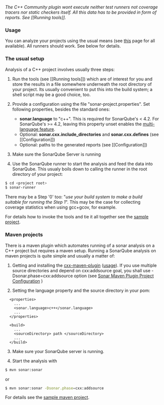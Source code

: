 _The C++ Community plugin wont execute neither test runners not coverage tracers nor static checkers itself. All this data has to be provided in form of reports. See [[Running tools]]._

### Usage

You can analyze your projects using the usual means (see [this](http://docs.codehaus.org/display/SONAR/Installing+and+Configuring+Sonar+Runner) page for all available). All runners should work. See below for details.

### The usual setup

Analysis of a C++ project involves usually three steps:

1. Run the tools (see [[Running tools]]) which are of interest for you and store the results in a file somewhere underneath the root directory of your project. Its usually convenient to put this into the build system; a shell script may be a good choice, too.

2. Provide a configuration using the file "sonar-project.properties". Set following properties, besides the standard ones:
   - **sonar.language** to "c++". This is required for SonarQube's < 4.2. For SonarQube's >= 4.2, leaving this property unset enables the [multi-language feature](http://www.sonarqube.org/at-long-last-sonarqube-is-a-true-polyglot/).
   - Optional: **sonar.cxx.include_directories** and **sonar.cxx.defines** (see [[Configuration]])
   - Optional: paths to the generated reports (see [[Configuration]])

3. Make sure the SonarQube Server is running
4. Use the SonarQube runner to start the analysis and feed the data into SonarQube. This usualy boils down to calling the runner in the root directory of your project:
```BASH
$ cd <project root>
$ sonar-runner
```

There may be a Step '0' too: "_use your build system to make a build suitable for running the Step 1_". This may be the case for collecting coverage statistics when using gcc+gcov, for example.

For details how to invoke the tools and tie it all together see the [sample project](https://github.com/wenns/sonar-cxx/tree/master/sonar-cxx-plugin/src/samples/SampleProject2).

### Maven projects

There is a maven plugin which automates running of a sonar analysis on a C++ project but requires a maven setup. Running a SonarQube analysis on maven projects is quite simple and usually a matter of:

1. Getting and installing the [cxx-maven-plugin](https://github.com/franckbonin/cxx-maven-plugin) ([usage](https://github.com/franckbonin/cxx-maven-plugin/wiki/Introduction)). If you use multiple source directories and depend on cxx:addsource goal, you shall use -Dsonar.phase=cxx:addsource option (see [Sonar Maven Plugin Project Configuration](http://docs.codehaus.org/display/SONAR/Analysis+Parameters) )

2. Setting the language property and the source directory in your pom:
``` 
  <properties>
    ...
    <sonar.language>c++</sonar.language>
    ...
  </properties>
 
  <build>
    ...
    <sourceDirectory> path </sourceDirectory>
    ...
  </build>
```
3. Make sure your SonarQube server is running.

4. Start the analysis with
```bash
$ mvn sonar:sonar
```
or
```bash
$ mvn sonar:sonar -Dsonar.phase=cxx:addsource
```


For details see the [sample maven project](https://github.com/wenns/sonar-cxx/tree/master/sonar-cxx-plugin/src/samples/SampleProject).